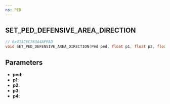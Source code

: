 ```yaml
---
ns: PED
---
```

## SET_PED_DEFENSIVE_AREA_DIRECTION

```c
// 0x413C6C763A4AFFAD
void SET_PED_DEFENSIVE_AREA_DIRECTION(Ped ped, float p1, float p2, float p3, BOOL p4);
```

## Parameters
* **ped**:
* **p1**:
* **p2**:
* **p3**:
* **p4**:
